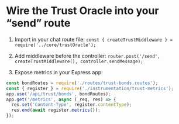 # Wire the Trust Oracle into your “send” route

1) Import in your chat route file:
   `const { createTrustMiddleware } = require('../core/trustOracle');`

2) Add middleware before the controller:
   `router.post('/send', createTrustMiddleware(), controller.sendMessage);`

3) Expose metrics in your Express app:
```js
const bondRoutes = require('./routes/trust-bonds.routes');
const { register } = require('./instrumentation/trust-metrics');
app.use('/api/trust/bonds', bondRoutes);
app.get('/metrics', async (_req, res) => {
  res.set('Content-Type', register.contentType);
  res.end(await register.metrics());
});
```
